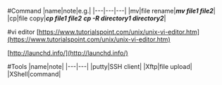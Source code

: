 #Command
|name|note|e.g.|
|---|---|---|
|mv|file rename|***mv file1 file2***|
|cp|file copy|***cp file1 file2*** ***cp -R directory1 directory2***|

#vi editor
[https://www.tutorialspoint.com/unix/unix-vi-editor.htm](https://www.tutorialspoint.com/unix/unix-vi-editor.htm)

[http://launchd.info/](http://launchd.info/)

#Tools
|name|note|
|---|---|
|putty|SSH client|
|Xftp|file upload|
|XShell|command|

